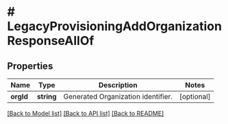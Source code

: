 # # LegacyProvisioningAddOrganizationResponseAllOf

## Properties

Name | Type | Description | Notes
------------ | ------------- | ------------- | -------------
**orgId** | **string** | Generated Organization identifier. | [optional]

[[Back to Model list]](../../README.md#models) [[Back to API list]](../../README.md#endpoints) [[Back to README]](../../README.md)
